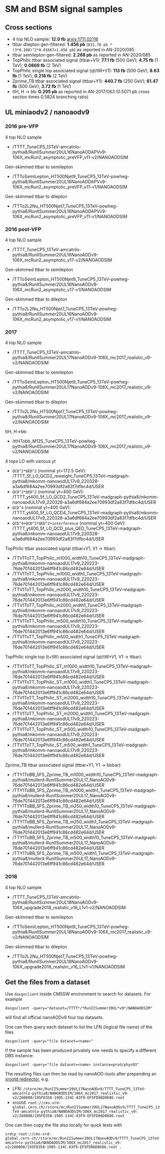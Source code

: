 # SM and BSM signal samples


## Cross sections

* 4 top NLO sample: **12.0 fb** [arxiv:1711.02116](https://arxiv.org/abs/1711.02116)
* ttbar dilepton gen-filtered: **1.456 pb** (`831.76 pb *(3*0.108)^2*0.01667=1.456 pb`) as reported in AN-2020/085
* ttbar semilepton gen-filtered: **2.268 pb** as reported in AN-2020/085
* TopPhilic ttbar associated signal (ttbar+V1): **77.1 fb** (500 GeV); **4.75 fb** (1 TeV); **0.0869 fb** (2 TeV)
* TopPhilic single top associated signal (qt/tW+V1): **113 fb** (500 GeV); **8.63 fb** (1 TeV); **0.218 fb** (2 TeV)
* Zprime_TB ttbar associated signal (ttbar+Y1): **440.7 fb** (250 GeV); **61.47 fb** (500 GeV); **3.72 fb** (1 TeV)
* ttH, H -> bb: **0.295 pb** as reported in AN-2017/063 (0.5071 pb cross section times 0.5824 branching ratio)

## UL miniaodv2 / nanoaodv9 


### 2016 pre-VFP

4 top NLO sample
* /TTTT_TuneCP5_13TeV-amcatnlo-pythia8/RunIISummer20UL16NanoAODAPVv9-106X_mcRun2_asymptotic_preVFP_v11-v2/NANOAODSIM

Gen-skimmed ttbar to semilepton
* /TTToSemiLepton_HT500Njet9_TuneCP5_13TeV-powheg-pythia8/RunIISummer20UL16NanoAODAPVv9-106X_mcRun2_asymptotic_preVFP_v11-v1/NANOAODSIM

Gen-skimmed ttbar to dilepton
* /TTTo2L2Nu_HT500Njet7_TuneCP5_13TeV-powheg-pythia8/RunIISummer20UL16NanoAODAPVv9-106X_mcRun2_asymptotic_preVFP_v11-v1/NANOAODSIM

### 2016 post-VFP

4 top NLO sample
* /TTTT_TuneCP5_13TeV-amcatnlo-pythia8/RunIISummer20UL16NanoAODv9-106X_mcRun2_asymptotic_v17-v2/NANOAODSIM

Gen-skimmed ttbar to semilepton
* /TTToSemiLepton_HT500Njet9_TuneCP5_13TeV-powheg-pythia8/RunIISummer20UL16NanoAODv9-106X_mcRun2_asymptotic_v17-v1/NANOAODSIM

Gen-skimmed ttbar to dilepton
* /TTTo2L2Nu_HT500Njet7_TuneCP5_13TeV-powheg-pythia8/RunIISummer20UL16NanoAODv9-106X_mcRun2_asymptotic_v17-v1/NANOAODSIM

### 2017

4 top NLO sample
* /TTTT_TuneCP5_13TeV-amcatnlo-pythia8/RunIISummer20UL17NanoAODv9-106X_mc2017_realistic_v9-v2/NANOAODSIM

Gen-skimmed ttbar to semilepton
* /TTToSemiLepton_HT500Njet9_TuneCP5_13TeV-powheg-pythia8/RunIISummer20UL17NanoAODv9-106X_mc2017_realistic_v9-v2/NANOAODSIM

Gen-skimmed ttbar to dilepton
* /TTTo2L2Nu_HT500Njet7_TuneCP5_13TeV-powheg-pythia8/RunIISummer20UL17NanoAODv9-106X_mc2017_realistic_v9-v2/NANOAODSIM

ttH, H->bb:
* /ttHTobb_M125_TuneCP5_13TeV-powheg-pythia8/RunIISummer20UL17NanoAODv9-106X_mc2017_realistic_v9-v2/NANOAODSIM

4 tops LO with various yt
* `QCD^2*QED^2` (nominal yt=172.5 GeV): /TTTT_5f_LO_QCD2_reweight_TuneCP5_13TeV-madgraph-pythia8/mkomm-nanoaodUL17v9_220328-a3a6df684a2ee70993df2a83f7dfbc4d/USER
* `QCD^2*QED^2` (nominal yt=400 GeV): /TTTT_yt400_5f_LO_QCD2_TuneCP5_13TeV-madgraph-pythia8/mkomm-nanoaodUL17v9_220328-a3a6df684a2ee70993df2a83f7dfbc4d/USER
* `QCD^4` (nominal yt=400 GeV): /TTTT_yt400_5f_LO_QCD4_TuneCP5_13TeV-madgraph-pythia8/mkomm-nanoaodUL17v9_220328-a3a6df684a2ee70993df2a83f7dfbc4d/USER
* `QCD^4+QCD^2*QED^2+interference` (nominal yt=400 GeV): /TTTT_yt400_5f_LO_QCD_plus_QED_TuneCP5_13TeV-madgraph-pythia8/mkomm-nanoaodUL17v9_220328-a3a6df684a2ee70993df2a83f7dfbc4d/USER

TopPhilic ttbar associated signal (ttbar+V1, V1 -> ttbar):
* /TTV1ToTT_TopPhilic_m1000_width10_TuneCP5_13TeV-madgraph-pythia8/mkomm-nanoaodUL17v9_220223-76de701442013e6ff941c86cd482e64d/USER
* /TTV1ToTT_TopPhilic_m1000_width1_TuneCP5_13TeV-madgraph-pythia8/mkomm-nanoaodUL17v9_220223-76de701442013e6ff941c86cd482e64d/USER
* /TTV1ToTT_TopPhilic_m2000_width10_TuneCP5_13TeV-madgraph-pythia8/mkomm-nanoaodUL17v9_220223-76de701442013e6ff941c86cd482e64d/USER
* /TTV1ToTT_TopPhilic_m2000_width1_TuneCP5_13TeV-madgraph-pythia8/mkomm-nanoaodUL17v9_220223-76de701442013e6ff941c86cd482e64d/USER
* /TTV1ToTT_TopPhilic_m500_width10_TuneCP5_13TeV-madgraph-pythia8/mkomm-nanoaodUL17v9_220223-76de701442013e6ff941c86cd482e64d/USER
* /TTV1ToTT_TopPhilic_m500_width1_TuneCP5_13TeV-madgraph-pythia8/mkomm-nanoaodUL17v9_220223-76de701442013e6ff941c86cd482e64d/USER

TopPhilic single top (t+tW) associated signal (qt/tW+V1, V1 -> ttbar):
* /TTV1ToTT_TopPhilic_ST_m1000_width10_TuneCP5_13TeV-madgraph-pythia8/mkomm-nanoaodUL17v9_220223-76de701442013e6ff941c86cd482e64d/USER
* /TTV1ToTT_TopPhilic_ST_m1000_width1_TuneCP5_13TeV-madgraph-pythia8/mkomm-nanoaodUL17v9_220223-76de701442013e6ff941c86cd482e64d/USER
* /TTV1ToTT_TopPhilic_ST_m2000_width10_TuneCP5_13TeV-madgraph-pythia8/mkomm-nanoaodUL17v9_220223-76de701442013e6ff941c86cd482e64d/USER
* /TTV1ToTT_TopPhilic_ST_m2000_width1_TuneCP5_13TeV-madgraph-pythia8/mkomm-nanoaodUL17v9_220223-76de701442013e6ff941c86cd482e64d/USER
* /TTV1ToTT_TopPhilic_ST_m500_width10_TuneCP5_13TeV-madgraph-pythia8/mkomm-nanoaodUL17v9_220223-76de701442013e6ff941c86cd482e64d/USER
* /TTV1ToTT_TopPhilic_ST_m500_width1_TuneCP5_13TeV-madgraph-pythia8/mkomm-nanoaodUL17v9_220223-76de701442013e6ff941c86cd482e64d/USER

Zprime_TB ttbar associated signal (ttbar+Y1, Y1 -> bbbar):
* /TTY1ToBB_5FS_Zprime_TB_m1000_width10_TuneCP5_13TeV-madgraph-pythia8/mullerd-RunIISummer20UL17_NanoAODv9-76de701442013e6ff941c86cd482e64d/USER
* /TTY1ToBB_5FS_Zprime_TB_m1000_width1_TuneCP5_13TeV-madgraph-pythia8/mullerd-RunIISummer20UL17_NanoAODv9-76de701442013e6ff941c86cd482e64d/USER
* /TTY1ToBB_5FS_Zprime_TB_m250_width10_TuneCP5_13TeV-madgraph-pythia8/mullerd-RunIISummer20UL17_NanoAODv9-76de701442013e6ff941c86cd482e64d/USER
* /TTY1ToBB_5FS_Zprime_TB_m250_width1_TuneCP5_13TeV-madgraph-pythia8/mullerd-RunIISummer20UL17_NanoAODv9-76de701442013e6ff941c86cd482e64d/USER
* /TTY1ToBB_5FS_Zprime_TB_m500_width10_TuneCP5_13TeV-madgraph-pythia8/mullerd-RunIISummer20UL17_NanoAODv9-76de701442013e6ff941c86cd482e64d/USER
* /TTY1ToBB_5FS_Zprime_TB_m500_width1_TuneCP5_13TeV-madgraph-pythia8/mullerd-RunIISummer20UL17_NanoAODv9-76de701442013e6ff941c86cd482e64d/USER

### 2018

4 top NLO sample
* /TTTT_TuneCP5_13TeV-amcatnlo-pythia8/RunIISummer20UL18NanoAODv9-106X_upgrade2018_realistic_v16_L1v1-v2/NANOAODSIM

Gen-skimmed ttbar to semilepton
* /TTToSemiLepton_HT500Njet9_TuneCP5_13TeV-powheg-pythia8/RunIISummer20UL18NanoAODv9-106X_mc2017_realistic_v9-v2/NANOAODSIM

Gen-skimmed ttbar to dilepton
* /TTTo2L2Nu_HT500Njet7_TuneCP5_13TeV-powheg-pythia8/RunIISummer20UL18NanoAODv9-106X_upgrade2018_realistic_v16_L1v1-v1/NANOAODSIM

## Get the files from a dataset

Use `dasgoclient` inside CMSSW environment to search for datasets. For example
```
dasgoclient -query="dataset=/TTTT*/*RunIISummer20UL*v9*/NANOAODSIM"
```
will find all official nanoAODv9 four top datasets.


One can then query each dataset to list the LFN (logical file name) of the files
```
dasgoclient -query="file dataset=<name>"
```

If the sample has been produced privately one needs to specify a different DBS instance:
```
dasgoclient -query="file dataset=<name> instance=prod/phys03"
```

The resulting files can then be read by nanoAOD-tools after prepending an 
[xrootd redirector](https://twiki.cern.ch/twiki/bin/view/CMSPublic/WorkBookXrootdService), e.g.
* LFN: `/store/mc/RunIISummer20UL17NanoAODv9/TTTT_TuneCP5_13TeV-amcatnlo-pythia8/NANOAODSIM/106X_mc2017_realistic_v9-v2/260000/195FD358-1905-134C-83F9-EF5FD86D0686.root`
* xrootd: `root://cms-xrd-global.cern.ch//store/mc/RunIISummer20UL17NanoAODv9/TTTT_TuneCP5_13TeV-amcatnlo-pythia8/NANOAODSIM/106X_mc2017_realistic_v9-v2/260000/195FD358-1905-134C-83F9-EF5FD86D0686.root`

One can then copy the file also locally for quick tests with
```
xrdcp root://cms-xrd-global.cern.ch//store/mc/RunIISummer20UL17NanoAODv9/TTTT_TuneCP5_13TeV-amcatnlo-pythia8/NANOAODSIM/106X_mc2017_realistic_v9-v2/260000/195FD358-1905-134C-83F9-EF5FD86D0686.root .
```



